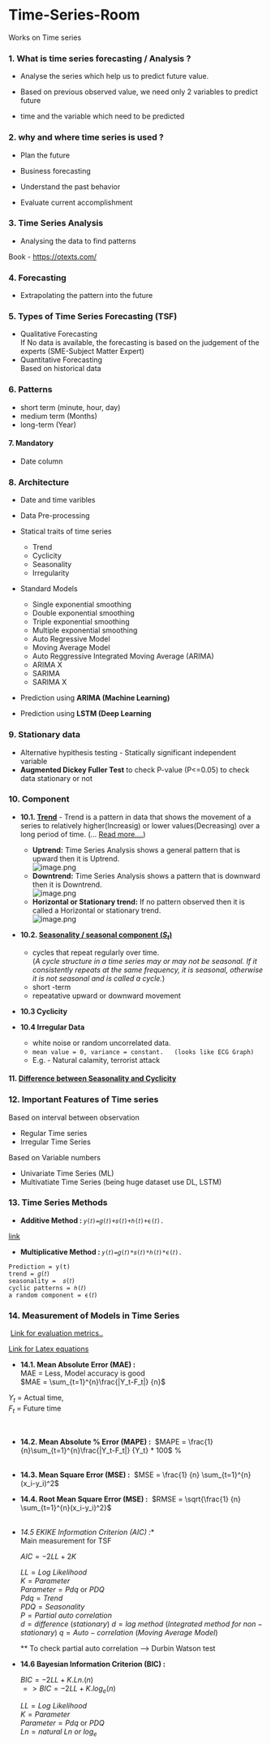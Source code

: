 # Time-Series-Room

Works on Time series

### 1. What is time series forecasting / Analysis ?

- Analyse the series which help us to predict future value.

- Based on previous observed value, we need only 2 variables to predict future

- time and the variable which need to be predicted

### 2. why and where time series is used ?

- Plan the future

- Business forecasting

- Understand the past behavior

- Evaluate current accomplishment


### 3. Time Series Analysis
- Analysing the data to find patterns

Book - https://otexts.com/

### 4. Forecasting
- Extrapolating the pattern into the future

### 5. Types of Time Series Forecasting (TSF)
- Qualitative Forecasting   
If No data is available, the forecasting is based on the judgement of the experts (SME-Subject Matter Expert)
- Quantitative Forecasting    
Based on historical data


### 6. Patterns
- short term (minute, hour, day)
- medium term (Months)
- long-term (Year)

#### 7. Mandatory
- Date column

### 8. Architecture
- Date and time varibles
- Data Pre-processing
- Statical traits of time series 
    - Trend
    - Cyclicity
    - Seasonality
    - Irregularity

  
- Standard Models
    - Single exponential smoothing
    - Double exponential smoothing
    - Triple exponential smoothing
    - Multiple exponential smoothing
    - Auto Regressive Model 
    - Moving Average Model
    - Auto Reggressive Integrated Moving Average (ARIMA)
    - ARIMA X
    - SARIMA
    - SARIMA X   

   
- Prediction using **ARIMA (Machine Learning)**
- Prediction using **LSTM (Deep Learning**


### 9. Stationary data
- Alternative hypithesis testing - Statically significant independent variable
- **Augmented Dickey Fuller Test** to check P-value (P<=0.05) to check data stationary or not


### 10. Component
- **10.1. [Trend](https://www.geeksforgeeks.org/what-is-a-trend-in-time-series/)** - Trend is a pattern in data that shows the movement of a series to relatively higher(Increasig) or lower values(Decreasing) over a long period of time. 
(... [Read more....](https://otexts.com/fpp2/tspatterns.html))
    - **Uptrend:** Time Series Analysis shows a general pattern that is upward then it is Uptrend.   
    ![image.png](attachment:1147ac27-4585-4eff-b2d1-3a4521616224.png)
    - **Downtrend:** Time Series Analysis shows a pattern that is downward then it is Downtrend.   
    ![image.png](attachment:9e09f8ff-0050-48c7-bddf-8dd75687147d.png)
    - **Horizontal or Stationary trend:** If no pattern observed then it is called a Horizontal or stationary trend.   
        ![image.png](attachment:8a70d0c7-75bd-4f4e-9914-1f4ecc91aba4.png)

- **10.2. [Seasonality / seasonal component ($S_{t}$)](https://machinelearningmastery.com/time-series-seasonality-with-python/)**  
    - cycles that repeat regularly over time.  
    (_A cycle structure in a time series may or may not be seasonal. If it consistently repeats at the same frequency, it is seasonal, otherwise it is not seasonal and is called a cycle._)  
    - short -term
    - repeatative upward or downward movement  
        
          
- **10.3 Cyclicity**

- **10.4 Irregular Data**

    - white noise or random uncorrelated data.
    - `mean value = 0, variance = constant.  
       (looks like ECG Graph)`
    - E.g. - Natural calamity, terrorist attack

#### 11. [Difference between Seasonality and Cyclicity](https://stats.stackexchange.com/questions/234492/what-is-the-difference-between-period-cycle-and-seasonality)

### 12. Important Features of Time series

Based on interval between observation
- Regular Time series
- Irregular Time Series

Based on Variable numbers
- Univariate Time Series (ML)
- Multivatiate Time Series (being huge dataset use DL, LSTM)

### 13. Time Series Methods

- **Additive Method :** 
`𝑦(𝑡)=𝑔(𝑡)+𝑠(𝑡)+ℎ(𝑡)+ϵ(𝑡).`

[link](https://blogs.sap.com/2021/01/18/additive-model-time-series-analysis-using-python-machine-learning-client-for-sap-hana/)
- **Multiplicative Method :**
`𝑦(𝑡)=𝑔(𝑡)*𝑠(𝑡)*ℎ(𝑡)*ϵ(𝑡).`

```
Prediction = y(t)
trend = 𝑔(𝑡)   
seasonality =  𝑠(𝑡)  
cyclic patterns = ℎ(𝑡) 
a random component = ϵ(𝑡)
```

### 14. Measurement of Models in Time Series   
​
   [Link for evaluation metrics..](https://analyticsindiamag.com/a-guide-to-different-evaluation-metrics-for-time-series-forecasting-models/)
   
   [Link for Latex equations](https://blmoistawinde.github.io/ml_equations_latex/#mean-absolute-errormae)
​
- **14.1. Mean Absolute Error (MAE) :**   
MAE  = Less, Model accuracy is good   
​
 $MAE = \sum_{t=1}^{n}\frac{|Y_t-F_t|} {n}$   
    
 $Y_t$ = Actual time,   
 $F_t$ = Future time
 
​
- **14.2. Mean Absolute % Error (MAPE) :**
​
  $MAPE = \frac{1} {n}\sum_{t=1}^{n}\frac{|Y_t-F_t|} {Y_t} * 100$ %  
​
- **14.3. Mean Square Error (MSE) :**
​
    $MSE = \frac{1} {n} \sum_{t=1}^{n}(x_i-y_i)^2$
​
- **14.4. Root Mean Square Error (MSE) :**
​
   $RMSE = \sqrt{\frac{1} {n} \sum_{t=1}^{n}(x_i-y_i)^2}$  
​
- **14.5 EKIKE Information Criterion (AIC)* :**   
Main measurement for TSF    
  
  $AIC = -2LL + 2K$   
     
  $LL = Log$ $Likelihood$   
  $K = Parameter$   
  $Parameter = Pdq$  or   $PDQ$   
  $Pdq = Trend$   
  $PDQ = Seasonality$   
  $P = Partial\:auto\:correlation$  
  $d = difference\:(stationary)$
  $d= lag\: method\:(Integrated\: method\: for\: non-stationary)$ 
  $q = Auto-correlation\:(Moving\:Average\:Model)$
     
  ** To check  partial auto correlation --> Durbin Watson test   
  
  
 - **14.6 Bayesian Information Criterion (BIC) :**
   
   $BIC = -2LL + K.Ln.(n)$   
   $=>BIC = -2LL + K.log_e(n)$
    
   $LL = Log$ $Likelihood$  
   $K = Parameter$   
   $Parameter = Pdq$  or   $PDQ$   
   $Ln = natural\:Ln\: or\:log_e$
   
   
   
